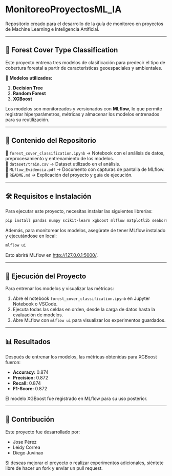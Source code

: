 # MonitoreoProyectosML_IA

Repositorio creado para el desarrollo de la guía de monitoreo en proyectos de Machine Learning e Inteligencia Artificial.

---

## 🌲 Forest Cover Type Classification

Este proyecto entrena tres modelos de clasificación para predecir el tipo de cobertura forestal a partir de características geoespaciales y ambientales.

📌 **Modelos utilizados:**
1. **Decision Tree**
2. **Random Forest**
3. **XGBoost**

Los modelos son monitoreados y versionados con **MLflow**, lo que permite registrar hiperparámetros, métricas y almacenar los modelos entrenados para su reutilización.

---

## 📂 Contenido del Repositorio

📁 `forest_cover_classification.ipynb` → Notebook con el análisis de datos, preprocesamiento y entrenamiento de los modelos.  
📁 `dataset/train.csv` → Dataset utilizado en el análisis.  
📁 `MLflow_Evidencia.pdf` → Documento con capturas de pantalla de MLflow.  
📁 `README.md` → Explicación del proyecto y guía de ejecución.

---

## 🛠 Requisitos e Instalación

Para ejecutar este proyecto, necesitas instalar las siguientes librerías:

```bash
pip install pandas numpy scikit-learn xgboost mlflow matplotlib seaborn
```

Además, para monitorear los modelos, asegúrate de tener MLflow instalado y ejecutándose en local:

```bash
mlflow ui
```

Esto abrirá MLflow en http://127.0.0.1:5000/.

---

## 🚀 Ejecución del Proyecto

Para entrenar los modelos y visualizar las métricas:

1. Abre el notebook `forest_cover_classification.ipynb` en Jupyter Notebook o VSCode.
2. Ejecuta todas las celdas en orden, desde la carga de datos hasta la evaluación de modelos.
3. Abre MLflow con `mlflow ui` para visualizar los experimentos guardados.

---

## 📊 Resultados

Después de entrenar los modelos, las métricas obtenidas para XGBoost fueron:

- **Accuracy:** 0.874
- **Precision:** 0.872
- **Recall:** 0.874
- **F1-Score:** 0.872

El modelo XGBoost fue registrado en MLflow para su uso posterior.

---

## 📌 Contribución

Este proyecto fue desarrollado por:

- Jose Pérez
- Leidy Correa
- Diego Juvinao

Si deseas mejorar el proyecto o realizar experimentos adicionales, siéntete libre de hacer un fork y enviar un pull request.